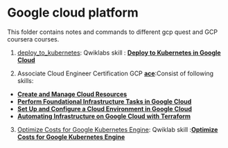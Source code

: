 # Google cloud platform

This folder contains notes and commands to different gcp quest and GCP coursera courses.

1. [deploy_to_kubernetes](deploy_to_kubernetes): Qwiklabs skill : [**Deploy to Kubernetes in Google Cloud**](https://www.qwiklabs.com/quests/116)

2. Associate Cloud Engineer Certification GCP [**ace**](ace):Consist of following skills:
+ [**Create and Manage Cloud Resources**](https://google.qwiklabs.com/quests/120)
+ [**Perform Foundational Infrastructure Tasks in Google Cloud**](https://google.qwiklabs.com/quests/118)
+ [**Set Up and Configure a Cloud Environment in Google Cloud**](https://google.qwiklabs.com/quests/119)
+ [**Automating Infrastructure on Google Cloud with Terraform**](https://google.qwiklabs.com/quests/159)

3. [Optimize Costs for Google Kubernetes Engine](opt_cost_gke): Qwiklab skill :[**Optimize Costs for Google Kubernetes Engine**](https://google.qwiklabs.com/quests/157)

